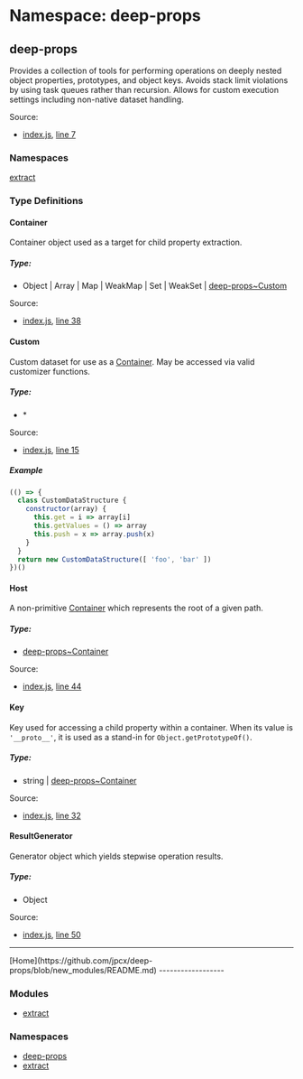 <a name=%7Edeep-props></a>Namespace: deep-props
=====================

deep-props
----------

Provides a collection of tools for performing operations on deeply nested object properties, prototypes, and object keys. Avoids stack limit violations by using task queues rather than recursion. Allows for custom execution settings including non-native dataset handling.

Source:

*   [index.js](https://github.com/jpcx/deep-props/blob/new_modules/index.js), [line 7](https://github.com/jpcx/deep-props/blob/new_modules/index.js#L7)

### Namespaces

[extract](https://github.com/jpcx/deep-props/blob/new_modules/libs/extract/docs/global.md)

### Type Definitions

#### Container

Container object used as a target for child property extraction.

##### Type:

*   Object | Array | Map | WeakMap | Set | WeakSet | [deep-props~Custom](https://github.com/jpcx/deep-props/blob/new_modules/docs/global.md#~Custom)

Source:

*   [index.js](https://github.com/jpcx/deep-props/blob/new_modules/index.js), [line 38](https://github.com/jpcx/deep-props/blob/new_modules/index.js#L38)

#### Custom

Custom dataset for use as a [Container](#~Container). May be accessed via valid customizer functions.

##### Type:

*   \*

Source:

*   [index.js](https://github.com/jpcx/deep-props/blob/new_modules/index.js), [line 15](https://github.com/jpcx/deep-props/blob/new_modules/index.js#L15)

##### Example

```js
(() => {
  class CustomDataStructure {
    constructor(array) {
      this.get = i => array[i]
      this.getValues = () => array
      this.push = x => array.push(x)
    }
  }
  return new CustomDataStructure([ 'foo', 'bar' ])
})()
```
#### Host

A non-primitive [Container](#~Container) which represents the root of a given path.

##### Type:

*   [deep-props~Container](https://github.com/jpcx/deep-props/blob/new_modules/docs/global.md#~Container)

Source:

*   [index.js](https://github.com/jpcx/deep-props/blob/new_modules/index.js), [line 44](https://github.com/jpcx/deep-props/blob/new_modules/index.js#L44)

#### Key

Key used for accessing a child property within a container. When its value is `'__proto__'`, it is used as a stand-in for `Object.getPrototypeOf()`.

##### Type:

*   string | [deep-props~Container](https://github.com/jpcx/deep-props/blob/new_modules/docs/global.md#~Container)

Source:

*   [index.js](https://github.com/jpcx/deep-props/blob/new_modules/index.js), [line 32](https://github.com/jpcx/deep-props/blob/new_modules/index.js#L32)

#### ResultGenerator

Generator object which yields stepwise operation results.

##### Type:

*   Object

Source:

*   [index.js](https://github.com/jpcx/deep-props/blob/new_modules/index.js), [line 50](https://github.com/jpcx/deep-props/blob/new_modules/index.js#L50)

<hr>[Home](https://github.com/jpcx/deep-props/blob/new_modules/README.md)
------------------

### Modules

*   [extract](https://github.com/jpcx/deep-props/blob/new_modules/libs/module-extract/docs/global.md)

### Namespaces

*   [deep-props](https://github.com/jpcx/deep-props/blob/new_modules/docs/global.md)
*   [extract](https://github.com/jpcx/deep-props/blob/new_modules/libs/extract/docs/global.md)